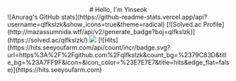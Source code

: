 <div align="center">
  # Hello, I'm Yinseok
</div>
![Anurag's GitHub stats](https://github-readme-stats.vercel.app/api?username=qlfkslzk&show_icons=true&theme=radical)  
[![Solved.ac Profile](http://mazassumnida.wtf/api/v2/generate_badge?boj=qlfkslzk)](https://solved.ac/qlfkslzk/)  
<a href="https://www.notion.so/808c8896167c4318a8095e780e7899da" target="_blank"><img src="https://img.shields.io/badge/notion-000000?style=social&logo=notion&logoColor=#000000"/></a>  
[![Hits](https://hits.seeyoufarm.com/api/count/incr/badge.svg?url=https%3A%2F%2Fgithub.com%2Fqlfkslzk&count_bg=%2379C83D&title_bg=%23A7FF9F&icon=&icon_color=%23E7E7E7&title=hits&edge_flat=false)](https://hits.seeyoufarm.com)  
